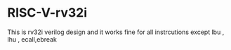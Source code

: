 # RISC-V-rv32i
This is rv32i verilog design and it works fine for all instrcutions except lbu , lhu , ecall,ebreak 
